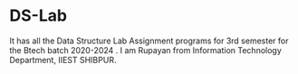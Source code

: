 # DS-Lab
It has all the Data Structure Lab Assignment programs for 3rd semester for the Btech batch 2020-2024 .
I am Rupayan from Information Technology Department, IIEST SHIBPUR.
